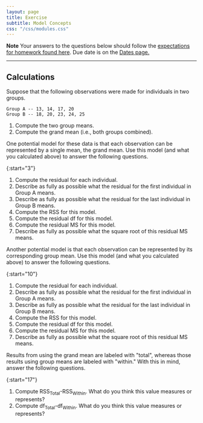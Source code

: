```yaml
---
layout: page
title: Exercise
subtitle: Model Concepts
css: "/css/modules.css"
---
```


<div class="alert alert-warning">
  <strong>Note</strong> Your answers to the questions below should follow the <a href="../../resources/hwformat" target="_blank">expectations for homework found here</a>. Due date is on the <a href="../../resources/Dates-Current" target="_blank">Dates page.</a>
</div>

----

## Calculations

Suppose that the following observations were made for individuals in two groups.

```
Group A -- 13, 14, 17, 20
Group B -- 18, 20, 23, 24, 25
```

1. Compute the two group means.
1. Compute the grand mean (i.e., both groups combined).

One potential model for these data is that each observation can be represented by a single mean, the grand mean. Use this model (and what you calculated above) to answer the following questions.

{:start="3"}
1. Compute the residual for each individual.
1. Describe as fully as possible what the residual for the first individual in Group A means.
1. Describe as fully as possible what the residual for the last individual in Group B means.
1. Compute the RSS for this model.
1. Compute the residual df for this model.
1. Compute the residual MS for this model.
1. Describe as fully as possible what the square root of this residual MS means.

Another potential model is that each observation can be represented by its corresponding group mean. Use this model (and what you calculated above) to answer the following questions.

{:start="10"}
1. Compute the residual for each individual.
1. Describe as fully as possible what the residual for the first individual in Group A means.
1. Describe as fully as possible what the residual for the last individual in Group B means.
1. Compute the RSS for this model.
1. Compute the residual df for this model.
1. Compute the residual MS for this model.
1. Describe as fully as possible what the square root of this residual MS means.

Results from using the grand mean are labeled with "total", whereas those results using group means are labeled with "within." With this in mind, answer the following questions.

{:start="17"}
1. Compute RSS<sub>Total</sub>-RSS<sub>Within</sub>. What do you think this value measures or represents?
1. Compute df<sub>Total</sub>-df<sub>Within</sub>. What do you think this value measures or represents?
